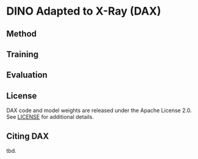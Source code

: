 # DINO Adapted to X-Ray (DAX)



## Method

## Training

## Evaluation

## License
DAX code and model weights are released under the Apache License 2.0. See [LICENSE](LICENSE) for additional details.

## Citing DAX
tbd.
